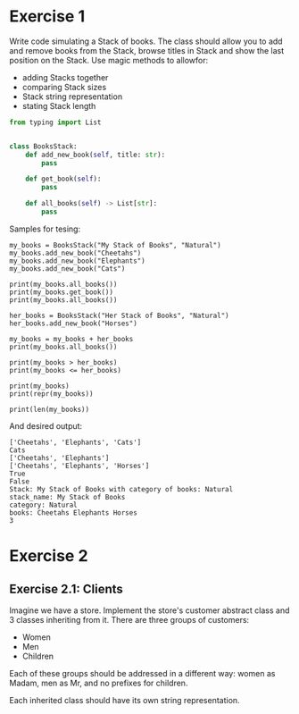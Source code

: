 # Exercise 1

Write code simulating a Stack of books. The class should allow you to add and remove books from the
Stack, browse titles in Stack and show the last position on the Stack. Use magic methods to
allowfor:

- adding Stacks together
- comparing Stack sizes
- Stack string representation
- stating Stack length

````python
from typing import List


class BooksStack:
    def add_new_book(self, title: str):
        pass

    def get_book(self):
        pass

    def all_books(self) -> List[str]:
        pass

````

Samples for tesing:

````
my_books = BooksStack("My Stack of Books", "Natural")
my_books.add_new_book("Cheetahs")
my_books.add_new_book("Elephants")
my_books.add_new_book("Cats")

print(my_books.all_books())
print(my_books.get_book())
print(my_books.all_books())

her_books = BooksStack("Her Stack of Books", "Natural")
her_books.add_new_book("Horses")

my_books = my_books + her_books
print(my_books.all_books())

print(my_books > her_books)
print(my_books <= her_books)

print(my_books)
print(repr(my_books))

print(len(my_books))
````

And desired output:

````
['Cheetahs', 'Elephants', 'Cats']
Cats
['Cheetahs', 'Elephants']
['Cheetahs', 'Elephants', 'Horses']
True
False
Stack: My Stack of Books with category of books: Natural
stack_name: My Stack of Books
category: Natural
books: Cheetahs Elephants Horses
3
````

# Exercise 2

## Exercise 2.1: Clients

Imagine we have a store. Implement the store's customer abstract class and 3 classes inheriting from
it.
There are three groups of customers:

- Women
- Men
- Children

Each of these groups should be addressed in a different way: women as Madam, men as Mr,
and no prefixes for children.

Each inherited class should have its own string representation.
